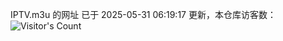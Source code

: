 IPTV.m3u 的网址 已于 2025-05-31 06:19:17 更新，本仓库访客数：![Visitor's Count](https://profile-counter.glitch.me/hero1898_tv/count.svg)
